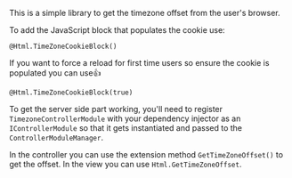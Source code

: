 ﻿This is a simple library to get the timezone offset from the user's browser.

To add the JavaScript block that populates the cookie use:

	@Html.TimeZoneCookieBlock()

If you want to force a reload for first time users so ensure the cookie is populated you can use:+1:

	@Html.TimeZoneCookieBlock(true)


To get the server side part working, you'll need to register `TimezoneControllerModule` with your
dependency injector as an `IControllerModule` so that it gets instantiated and passed to the `ControllerModuleManager`.

In the controller you can use the extension method `GetTimeZoneOffset()` to get the offset. In the view you can use
`Html.GetTimeZoneOffset`.
